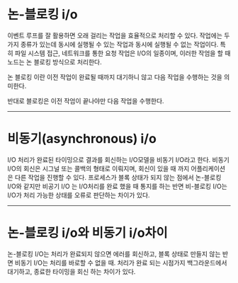# 논-블로킹 i/o

이벤트 루프를 잘 활용하면 오래 걸리는 작업을 효율적으로 처리할 수 있다. 작업에는 두 가지 종류가 있는데 동시에 실행될 수 있는 작업과 동시에 실행될 수 없는 작업이다. 특히 파일 시스템 접근, 네트워크를 통한 요청 작업은 I/O의 일종이며, 이러한 작엄을 할 때 노드는 논 블로킹 방식으로 처리한다.

논 블로킹 이란 이전 작업이 완료될 때까지 대기하니 않고 다음 작업을 수행하는 것을 의미한다.

반대로 블로킹은 이전 작엄이 끝나야만 다음 작업을 수행한다.

---

# 비동기(asynchronous) i/o

I/O 처리가 완료된 타이밍으로 결과를 회신하는 I/O모델을 비동기 I/O라고 한다. 비동기 I/O의 회신은 시그널 또는 콜백의 형태로 이뤄지며, 회신이 있을 때 까지 어플리케이션은 다른 작업을 진행할 수 있다. 프로세스가 블록 상태가 되지 않는 점에서 논-블로킹 I/O와 같지만 비공기 I/O 는 I/O처리를 완료 했을 때 통지를 하는 반면 비-블로킹 I/O는 I/O가 처리 가능한 상태를 오류로 판단하는 차이가 있다.

---

# 논-블로킹 i/o와 비동기 i/o차이

논-블로킹 I/O는 처리가 완료되지 않으면 에러를 회신하고, 블록 상태로 만들지 않는 반면 비동기 I/O는 처리를 바로할 수 없을 때. 처리가 완료 되는 시점가지 백그라운드에서 대기하고, 종료한 타이밍을 회신 하는 차이가 있다.
